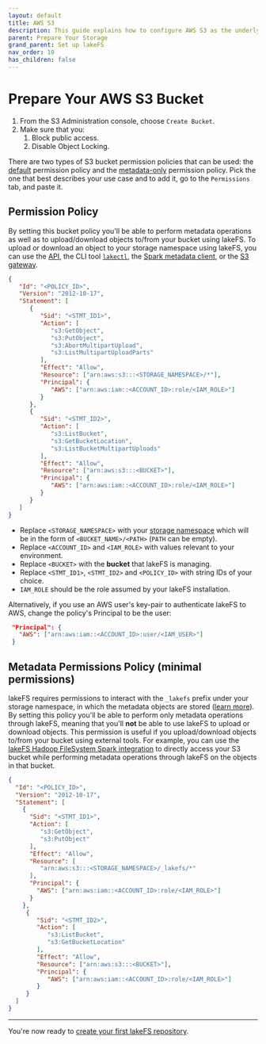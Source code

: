 ```yaml
---
layout: default
title: AWS S3
description: This guide explains how to configure AWS S3 as the underlying storage layer.
parent: Prepare Your Storage
grand_parent: Set up lakeFS
nav_order: 10
has_children: false
---
```


# Prepare Your AWS S3 Bucket

1. From the S3 Administration console, choose `Create Bucket`.
2. Make sure that you:
   1. Block public access.
   2. Disable Object Locking.

There are two types of S3 bucket permission policies that can be used: the [default](#permission-policy) permission
policy and the [metadata-only](#metadata-permissions-policy-minimal-permissions) permission policy.
Pick the one that best describes your use case and to add it, go to the `Permissions` tab, and paste it.

## Permission Policy

By setting this bucket policy you'll be able to perform metadata operations as well as to upload/download objects to/from your bucket using lakeFS.
To upload or download an object to your storage namespace using lakeFS, you can use the [API](../../reference/api.md), the CLI tool
[`lakectl`](../../reference#lakectl-fs), the [Spark metadata client](../../reference/spark-client.md),
or the [S3 gateway](../../integrations/spark.md#access-lakefs-using-the-s3a-gateway).

```json
{
   "Id": "<POLICY_ID>",
   "Version": "2012-10-17",
   "Statement": [
      {
         "Sid": "<STMT_ID1>",
         "Action": [
            "s3:GetObject",
            "s3:PutObject",
            "s3:AbortMultipartUpload",
            "s3:ListMultipartUploadParts"
         ],
         "Effect": "Allow",
         "Resource": ["arn:aws:s3:::<STORAGE_NAMESPACE>/*"],
         "Principal": {
            "AWS": ["arn:aws:iam::<ACCOUNT_ID>:role/<IAM_ROLE>"]
         }
      },
      {
         "Sid": "<STMT_ID2>",
         "Action": [
            "s3:ListBucket",
            "s3:GetBucketLocation",
            "s3:ListBucketMultipartUploads"
         ],
         "Effect": "Allow",
         "Resource": ["arn:aws:s3:::<BUCKET>"],
         "Principal": {
            "AWS": ["arn:aws:iam::<ACCOUNT_ID>:role/<IAM_ROLE>"]
         }
      }
   ]
}
```
* Replace `<STORAGE_NAMESPACE>` with your [storage namespace](../../understand/model.md#concepts-unique-to-lakefs) which will be in the form of `<BUCKET_NAME>/<PATH>` (`PATH` can be empty).
* Replace `<ACCOUNT_ID>` and `<IAM_ROLE>` with values relevant to your environment.
* Replace `<BUCKET>` with the **bucket** that lakeFS is managing.
* Replace `<STMT_ID1>`, `<STMT_ID2>` and `<POLICY_ID>` with string IDs of your choice.
* `IAM_ROLE` should be the role assumed by your lakeFS installation.

Alternatively, if you use an AWS user's key-pair to authenticate lakeFS to AWS, change the policy's Principal to be the user:

```json
 "Principal": {
   "AWS": ["arn:aws:iam::<ACCOUNT_ID>:user/<IAM_USER>"]
 }
```

## Metadata Permissions Policy (minimal permissions)

lakeFS requires permissions to interact with the `_lakefs` prefix under your storage namespace, in which the metadata
objects are stored ([learn more](../../understand/versioning-internals.md#constructing-a-consistent-view-of-the-keyspace-ie-a-commit)).  
By setting this policy you'll be able to perform only metadata operations through lakeFS, meaning that you'll **not** be able
to use lakeFS to upload or download objects.
This permission is useful if you upload/download objects to/from your bucket using external tools.
For example, you can use the [lakeFS Hadoop FileSystem Spark integration](../../integrations/spark.md#access-lakefs-using-the-lakefs-specific-hadoop-filesystem)
to directly access your S3 bucket while performing metadata operations through lakeFS on the objects in that bucket.

```json
{
  "Id": "<POLICY_ID>",
  "Version": "2012-10-17",
  "Statement": [
    {
      "Sid": "<STMT_ID1>",
      "Action": [
         "s3:GetObject",
         "s3:PutObject"
      ],
      "Effect": "Allow",
      "Resource": [
         "arn:aws:s3:::<STORAGE_NAMESPACE>/_lakefs/*"
      ],
      "Principal": {
        "AWS": ["arn:aws:iam::<ACCOUNT_ID>:role/<IAM_ROLE>"]
      }
    },
     {
        "Sid": "<STMT_ID2>",
        "Action": [
           "s3:ListBucket",
           "s3:GetBucketLocation"
        ],
        "Effect": "Allow",
        "Resource": ["arn:aws:s3:::<BUCKET>"],
        "Principal": {
           "AWS": ["arn:aws:iam::<ACCOUNT_ID>:role/<IAM_ROLE>"]
        }
     }
  ]
}
```

---

You're now ready to [create your first lakeFS repository](../create-repo.md).
